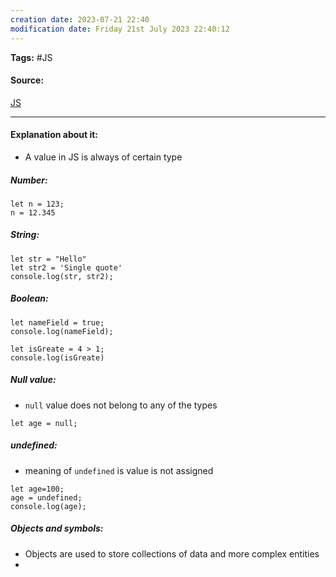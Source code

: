 ```yaml
---
creation date: 2023-07-21 22:40
modification date: Friday 21st July 2023 22:40:12
---
```


**Tags:** #JS 

#### Source:
[JS](https://javascript.info/types)

--------------------------------------

#### Explanation about it:

* A value in JS is always of certain type

##### Number:
```
let n = 123;
n = 12.345
```

##### String:
```
let str = "Hello"
let str2 = 'Single quote'
console.log(str, str2);
```

##### Boolean:
```
let nameField = true;
console.log(nameField);

let isGreate = 4 > 1;
console.log(isGreate)
```

##### Null value:

* `null` value does not belong to any of the types 
```
let age = null;
```

##### undefined:
* meaning of `undefined` is value is not assigned

```
let age=100;
age = undefined;
console.log(age);
```


##### Objects and symbols:

* Objects are used to store collections of data and more complex entities
* 